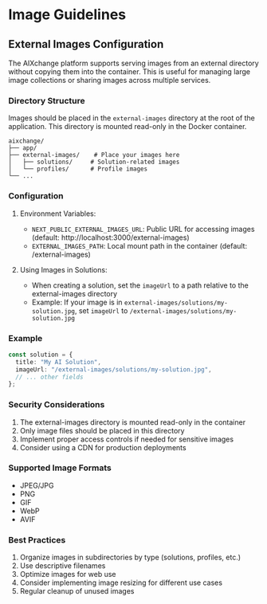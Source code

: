# Image Guidelines

## External Images Configuration

The AIXchange platform supports serving images from an external directory without copying them into the container. This is useful for managing large image collections or sharing images across multiple services.

### Directory Structure

Images should be placed in the `external-images` directory at the root of the application. This directory is mounted read-only in the Docker container.

```
aixchange/
├── app/
├── external-images/    # Place your images here
│   ├── solutions/     # Solution-related images
│   └── profiles/      # Profile images
└── ...
```

### Configuration

1. Environment Variables:
   - `NEXT_PUBLIC_EXTERNAL_IMAGES_URL`: Public URL for accessing images (default: http://localhost:3000/external-images)
   - `EXTERNAL_IMAGES_PATH`: Local mount path in the container (default: /external-images)

2. Using Images in Solutions:
   - When creating a solution, set the `imageUrl` to a path relative to the external-images directory
   - Example: If your image is in `external-images/solutions/my-solution.jpg`, set `imageUrl` to `/external-images/solutions/my-solution.jpg`

### Example

```typescript
const solution = {
  title: "My AI Solution",
  imageUrl: "/external-images/solutions/my-solution.jpg",
  // ... other fields
};
```

### Security Considerations

1. The external-images directory is mounted read-only in the container
2. Only image files should be placed in this directory
3. Implement proper access controls if needed for sensitive images
4. Consider using a CDN for production deployments

### Supported Image Formats

- JPEG/JPG
- PNG
- GIF
- WebP
- AVIF

### Best Practices

1. Organize images in subdirectories by type (solutions, profiles, etc.)
2. Use descriptive filenames
3. Optimize images for web use
4. Consider implementing image resizing for different use cases
5. Regular cleanup of unused images